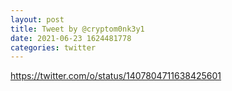 ```yaml
--- 
layout: post 
title: Tweet by @cryptom0nk3y1 
date: 2021-06-23 1624481778 
categories: twitter 
--- 
```

https://twitter.com/o/status/1407804711638425601